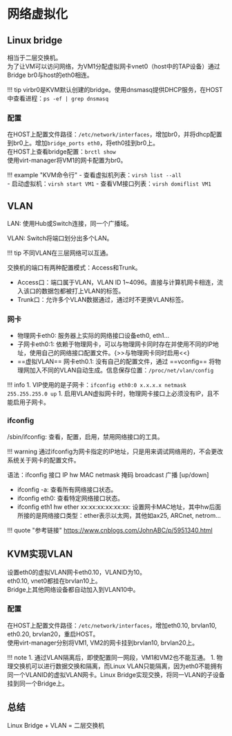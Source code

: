 # 网络虚拟化

## Linux bridge

相当于二层交换机。  
为了让VM可以访问网络，为VM1分配虚拟网卡vnet0（host中的TAP设备）通过Bridge br0与host的eth0相连。

!!! tip
    virbr0是KVM默认创建的bridge。使用dnsmasq提供DHCP服务，在HOST中查看进程：`ps -ef | grep dnsmasq`

### 配置

在HOST上配置文件路径：`/etc/network/interfaces`，增加br0，并将dhcp配置到br0上。增加`bridge_ports eth0`，将eth0挂到br0上。  
在HOST上查看bridge配置：`brctl show`  
使用virt-manager将VM1的网卡配置为br0。

!!! example "KVM命令行"
    - 查看虚拟机列表：`virsh list --all`  
    - 启动虚拟机：`virsh start VM1`
    - 查看VM接口列表：`virsh domiflist VM1`

## VLAN

LAN: 使用Hub或Switch连接，同一个广播域。

VLAN: Switch将端口划分出多个LAN。

!!! tip
    不同VLAN在三层网络可以互通。

交换机的端口有两种配置模式：Access和Trunk。

- Access口：端口属于VLAN，VLAN ID 1~4096。直接与计算机网卡相连，流入该口的数据包都被打上VLAN的标签。
- Trunk口：允许多个VLAN数据通过，通过时不更换VLAN标签。

### 网卡

- 物理网卡eth0: 服务器上实际的网络接口设备eth0, eth1...
- 子网卡eth0:1: 依赖于物理网卡，可以与物理网卡同时存在并使用不同的IP地址，使用自己的网络接口配置文件。{>>与物理网卡同时启用<<}
- ==虚拟VLAN== 网卡eth0.1: 没有自己的配置文件，通过 ==vconfig== 将物理网加入不同的VLAN自动生成。信息保存位置：`/proc/net/vlan/config`

!!! info
    1. VIP使用的是子网卡：`ifconfig eth0:0 x.x.x.x netmask 255.255.255.0 up`
    1. 启用VLAN虚拟网卡时，物理网卡接口上必须没有IP，且不能启用子网卡。

### ifconfig

/sbin/ifconfig: 查看，配置，启用，禁用网络接口的工具。

!!! warning
    通过ifconfig为网卡指定的IP地址，只是用来调试网络用的，不会更改系统关于网卡的配置文件。

语法：ifconfig 接口 IP hw MAC netmask 掩码 broadcast 广播 [up/down]

- ifconfig -a: 查看所有网络接口状态。
- ifconfig eth0: 查看特定网络接口状态。
- ifconfig eth1 hw ether xx:xx:xx:xx:xx:xx: 设置网卡MAC地址，其中hw后面所接的是网络接口类型：ether表示以太网，其他如ax25, ARCnet, netrom...

!!! quote "参考链接"
    <https://www.cnblogs.com/JohnABC/p/5951340.html>

## KVM实现VLAN

设置eth0的虚拟VLAN网卡eth0.10，VLANID为10。  
eth0.10, vnet0都挂在brvlan10上。  
Bridge上其他网络设备都自动加入到VLAN10中。

### 配置

在HOST上配置文件路径：`/etc/network/interfaces`，增加eth0.10, brvlan10, eth0.20, brvlan20，重启HOST。  
使用virt-manager分别将VM1, VM2的网卡挂到brvlan10, brvlan20上。

!!! note
    1. 通过VLAN隔离后，即使配置同一网段，VM1和VM2也不能互通。
    1. 物理交换机可以进行数据交换和隔离，而Linux VLAN只能隔离，因为eth0不能拥有同一个VLANID的虚拟VLAN网卡。Linux Bridge实现交换，将同一VLAN的子设备挂到同一个Bridge上。

## 总结

Linux Bridge + VLAN = 二层交换机
